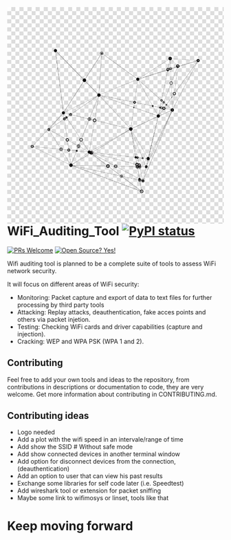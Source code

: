 <img src="icon.jpg" align="right"/>

# WiFi_Auditing_Tool [![PyPI status](https://img.shields.io/pypi/status/ansicolortags.svg)](https://pypi.python.org/pypi/ansicolortags/)
[![PRs Welcome](https://img.shields.io/badge/PRs-welcome-brightgreen.svg?style=flat-square)](http://makeapullrequest.com) [![Open Source? Yes!](https://badgen.net/badge/Open%20Source%20%3F/Yes%21/blue?icon=github)](https://github.com/Naereen/badges/)

Wifi auditing tool is planned to be a complete suite of tools to assess WiFi network security.

It will focus on different areas of WiFi security:
- Monitoring: Packet capture and export of data to text files for further processing by third party tools
- Attacking: Replay attacks, deauthentication, fake acces points and others via packet injetion.
- Testing: Checking WiFi cards and driver capabilities (capture and injection).
- Cracking: WEP and WPA PSK (WPA 1 and 2).

## Contributing
Feel free to add your own tools and ideas to the repository, from contributions in descriptions or documentation to code, they are very welcome.
Get more information about contributing in CONTRIBUTING.md.

## Contributing ideas
- Logo needed
- Add a plot with the wifi speed in an intervale/range of time
- Add show the SSID # Without safe mode 
- Add show connected devices in another terminal window
- Add option for disconnect devices from the connection, (deauthentication)
- Add an option to user that can view his past results
- Exchange some libraries for self code later (i.e. Speedtest)
- Add wireshark tool or extension for packet sniffing
- Maybe some link to wifimosys or linset, tools like that

# Keep moving forward # 
